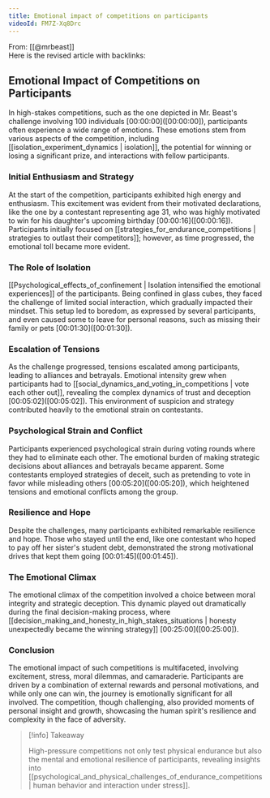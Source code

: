 ```yaml
---
title: Emotional impact of competitions on participants
videoId: FM7Z-Xq8Drc
---
```


From: [[@mrbeast]] <br/> 
Here is the revised article with backlinks:

## Emotional Impact of Competitions on Participants

In high-stakes competitions, such as the one depicted in Mr. Beast's challenge involving 100 individuals [00:00:00](<a class="yt-timestamp" data-t="00:00:00">[00:00:00]</a>), participants often experience a wide range of emotions. These emotions stem from various aspects of the competition, including [[isolation_experiment_dynamics | isolation]], the potential for winning or losing a significant prize, and interactions with fellow participants.

### Initial Enthusiasm and Strategy

At the start of the competition, participants exhibited high energy and enthusiasm. This excitement was evident from their motivated declarations, like the one by a contestant representing age 31, who was highly motivated to win for his daughter's upcoming birthday [00:00:16](<a class="yt-timestamp" data-t="00:00:16">[00:00:16]</a>). Participants initially focused on [[strategies_for_endurance_competitions | strategies to outlast their competitors]]; however, as time progressed, the emotional toll became more evident.

### The Role of Isolation

[[Psychological_effects_of_confinement | Isolation intensified the emotional experiences]] of the participants. Being confined in glass cubes, they faced the challenge of limited social interaction, which gradually impacted their mindset. This setup led to boredom, as expressed by several participants, and even caused some to leave for personal reasons, such as missing their family or pets [00:01:30](<a class="yt-timestamp" data-t="00:01:30">[00:01:30]</a>).

### Escalation of Tensions

As the challenge progressed, tensions escalated among participants, leading to alliances and betrayals. Emotional intensity grew when participants had to [[social_dynamics_and_voting_in_competitions | vote each other out]], revealing the complex dynamics of trust and deception [00:05:02](<a class="yt-timestamp" data-t="00:05:02">[00:05:02]</a>). This environment of suspicion and strategy contributed heavily to the emotional strain on contestants.

### Psychological Strain and Conflict

Participants experienced psychological strain during voting rounds where they had to eliminate each other. The emotional burden of making strategic decisions about alliances and betrayals became apparent. Some contestants employed strategies of deceit, such as pretending to vote in favor while misleading others [00:05:20](<a class="yt-timestamp" data-t="00:05:20">[00:05:20]</a>), which heightened tensions and emotional conflicts among the group.

### Resilience and Hope

Despite the challenges, many participants exhibited remarkable resilience and hope. Those who stayed until the end, like one contestant who hoped to pay off her sister's student debt, demonstrated the strong motivational drives that kept them going [00:01:45](<a class="yt-timestamp" data-t="00:01:45">[00:01:45]</a>).

### The Emotional Climax

The emotional climax of the competition involved a choice between moral integrity and strategic deception. This dynamic played out dramatically during the final decision-making process, where [[decision_making_and_honesty_in_high_stakes_situations | honesty unexpectedly became the winning strategy]] [00:25:00](<a class="yt-timestamp" data-t="00:25:00">[00:25:00]</a>).

### Conclusion

The emotional impact of such competitions is multifaceted, involving excitement, stress, moral dilemmas, and camaraderie. Participants are driven by a combination of external rewards and personal motivations, and while only one can win, the journey is emotionally significant for all involved. The competition, though challenging, also provided moments of personal insight and growth, showcasing the human spirit's resilience and complexity in the face of adversity.

> [!info] Takeaway
> 
> High-pressure competitions not only test physical endurance but also the mental and emotional resilience of participants, revealing insights into [[psychological_and_physical_challenges_of_endurance_competitions | human behavior and interaction under stress]].